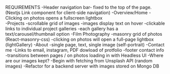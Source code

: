 REQUIREMENTS
    -Header navigation bar- fixed to the top of the page. (Nextjs Link component for client-side navigation)
        -Overview/Home
            -Clicking on photos opens a fullscreen lightbox  
        -Projects
            -scrollable grid of images
            -images display text on hover
            -clickable links to individual project galleries
                -each gallery has a text/carousel/thumbnail option
        -Film Photography
            -masonry grid of photos (React-masonry-css)
            -clicking on photos will open a full-page lightbox (lightGallery)
        -About
            -single page, text, single image (self-portrait)
        -Contact me
            -Links to email, instagram, PDF dowload of protfolio
    -footer contact info
    -transitions between pages / on photos loading in with Headless UI
    -Where are our images kept?
        -Begin with fetching from Unsplash API (random images)
        -Refactor for a backend server with images stored on Mongo DB
